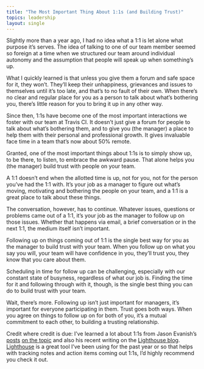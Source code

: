```yaml
---
title: "The Most Important Thing About 1:1s (and Building Trust)"
topics: leadership
layout: single
---
```

Slightly more than a year ago, I had no idea what a 1:1 is let alone what purpose it’s serves. The idea of talking to one of our team member seemed so foreign at a time when we structured our team around individual autonomy and the assumption that people will speak up when something’s up.

What I quickly learned is that unless you give them a forum and safe space for it, they won’t. They’ll keep their unhappiness, grievances and issues to themselves until it’s too late, and that’s to no fault of their own. When there’s no clear and regular place for you as a person to talk about what’s bothering you, there’s little reason for you to bring it up in any other way.

Since then, 1:1s have become one of the most important interactions we foster with our team at Travis CI. It doesn’t just give a forum for people to talk about what’s bothering them, and to give you (the manager) a place to help them with their personal and professional growth. It gives invaluable face time in a team that’s now about 50% remote.

Granted, one of the most important things about 1:1s is to simply show up, to be there, to listen, to embrace the awkward pause. That alone helps you (the manager) build trust with people on your team.

A 1:1 doesn’t end when the allotted time is up, not for you, not for the person you’ve had the 1:1 with. It’s your job as a manager to figure out what’s moving, motivating and bothering the people on your team, and a 1:1 is a great place to talk about these things.

The conversation, however, has to continue. Whatever issues, questions or problems came out of a 1:1, it’s your job as the manager to follow up on those issues. Whether that happens via email, a brief conversation or in the next 1:1, the medium itself isn’t important.

Following up on things coming out of 1:1 is the single best way for you as the manager to build trust with your team. When you follow up on what you say you will, your team will have confidence in you, they’ll trust you, they know that you care about them.

Scheduling in time for follow up can be challenging, especially with our constant state of busyness, regardless of what our job is. Finding the time for it and following through with it, though, is the single best thing you can do to build trust with your team.

Wait, there’s more. Following up isn’t just important for managers, it’s important for everyone participating in them. Trust goes both ways. When you agree on things to follow up on for both of you, it’s a mutual commitment to each other, to building a trusting relationship.

Credit where credit is due: I’ve learned a lot about 1:1s from Jason Evanish’s [posts](http://jasonevanish.com/2014/06/27/what-to-expect-when-you-start-having-1-on-1s/) [on the topic](http://jasonevanish.com/2014/05/15/3-keys-to-starting-to-do-1-on-1s-with-your-team/) and also his recent writing on the [Lighthouse blog](https://getlighthouse.com/blog/). [Lighthouse](https://getlighthouse.com/) is a great tool I’ve been using for the past year or so that helps with tracking notes and action items coming out 1:1s, I’d highly recommend you check it out.
